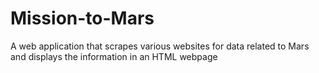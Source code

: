 # Mission-to-Mars
A web application that scrapes various websites for data related to Mars and displays the information in an HTML webpage
